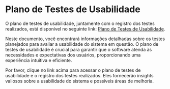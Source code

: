 # Plano de Testes de Usabilidade

O plano de testes de usabilidade, juntamente com o registro dos testes realizados, está disponível no seguinte link: [Plano de Testes de Usabilidade](https://docs.google.com/document/d/1zW7uNO7Gqv6PndK17bSYvxhwPmJQ3zKYtcooz6H6S9k/edit?usp=sharing).

Neste documento, você encontrará informações detalhadas sobre os testes planejados para avaliar a usabilidade do sistema em questão. O plano de testes de usabilidade é crucial para garantir que o software atenda às necessidades e expectativas dos usuários, proporcionando uma experiência intuitiva e eficiente.

Por favor, clique no link acima para acessar o plano de testes de usabilidade e o registro dos testes realizados. Eles fornecerão insights valiosos sobre a usabilidade do sistema e possíveis áreas de melhoria.
